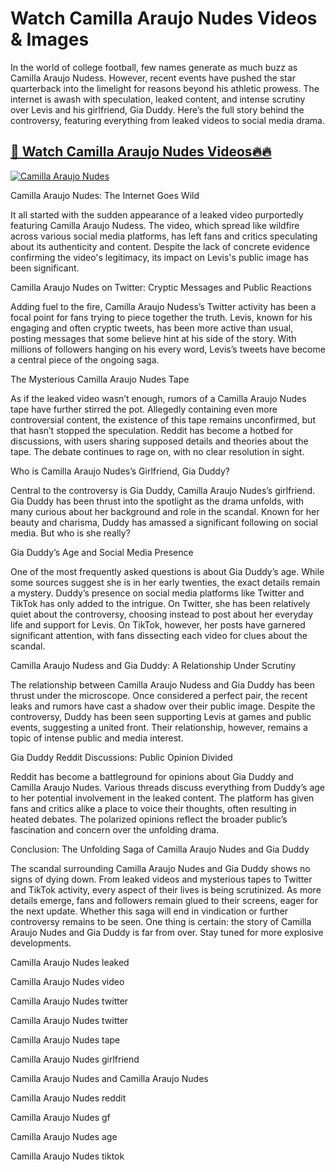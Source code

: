 ﻿
# Watch Camilla Araujo Nudes Videos & Images  
  
In the world of college football, few names generate as much buzz as Camilla Araujo Nudess. However, recent events have pushed the star quarterback into the limelight for reasons beyond his athletic prowess. The internet is awash with speculation, leaked content, and intense scrutiny over Levis and his girlfriend, Gia Duddy. Here’s the full story behind the controversy, featuring everything from leaked videos to social media drama.  
  
  
## [🔗 Watch Camilla Araujo Nudes Videos🔥🔥](https://hotvideos.systeme.io/watch-nudes)  
  
[![Camilla Araujo Nudes](https://i.imgur.com/dJHk4Zq.gif)](https://hotvideos.systeme.io/watch-nudes)  
  
  
Camilla Araujo Nudes: The Internet Goes Wild  
  
It all started with the sudden appearance of a leaked video purportedly featuring Camilla Araujo Nudess. The video, which spread like wildfire across various social media platforms, has left fans and critics speculating about its authenticity and content. Despite the lack of concrete evidence confirming the video's legitimacy, its impact on Levis's public image has been significant.  
  
Camilla Araujo Nudes on Twitter: Cryptic Messages and Public Reactions  
  
Adding fuel to the fire, Camilla Araujo Nudess’s Twitter activity has been a focal point for fans trying to piece together the truth. Levis, known for his engaging and often cryptic tweets, has been more active than usual, posting messages that some believe hint at his side of the story. With millions of followers hanging on his every word, Levis’s tweets have become a central piece of the ongoing saga.  
  
The Mysterious Camilla Araujo Nudes Tape  
  
As if the leaked video wasn’t enough, rumors of a Camilla Araujo Nudes tape have further stirred the pot. Allegedly containing even more controversial content, the existence of this tape remains unconfirmed, but that hasn’t stopped the speculation. Reddit has become a hotbed for discussions, with users sharing supposed details and theories about the tape. The debate continues to rage on, with no clear resolution in sight.  
  
Who is Camilla Araujo Nudes’s Girlfriend, Gia Duddy?  
  
Central to the controversy is Gia Duddy, Camilla Araujo Nudes’s girlfriend. Gia Duddy has been thrust into the spotlight as the drama unfolds, with many curious about her background and role in the scandal. Known for her beauty and charisma, Duddy has amassed a significant following on social media. But who is she really?  
  
Gia Duddy’s Age and Social Media Presence  
  
One of the most frequently asked questions is about Gia Duddy’s age. While some sources suggest she is in her early twenties, the exact details remain a mystery. Duddy’s presence on social media platforms like Twitter and TikTok has only added to the intrigue. On Twitter, she has been relatively quiet about the controversy, choosing instead to post about her everyday life and support for Levis. On TikTok, however, her posts have garnered significant attention, with fans dissecting each video for clues about the scandal.  
  
Camilla Araujo Nudess and Gia Duddy: A Relationship Under Scrutiny  
  
The relationship between Camilla Araujo Nudess and Gia Duddy has been thrust under the microscope. Once considered a perfect pair, the recent leaks and rumors have cast a shadow over their public image. Despite the controversy, Duddy has been seen supporting Levis at games and public events, suggesting a united front. Their relationship, however, remains a topic of intense public and media interest.  
  
Gia Duddy Reddit Discussions: Public Opinion Divided  
  
Reddit has become a battleground for opinions about Gia Duddy and Camilla Araujo Nudes. Various threads discuss everything from Duddy’s age to her potential involvement in the leaked content. The platform has given fans and critics alike a place to voice their thoughts, often resulting in heated debates. The polarized opinions reflect the broader public’s fascination and concern over the unfolding drama.  
  
Conclusion: The Unfolding Saga of Camilla Araujo Nudes and Gia Duddy  
  
The scandal surrounding Camilla Araujo Nudes and Gia Duddy shows no signs of dying down. From leaked videos and mysterious tapes to Twitter and TikTok activity, every aspect of their lives is being scrutinized. As more details emerge, fans and followers remain glued to their screens, eager for the next update. Whether this saga will end in vindication or further controversy remains to be seen. One thing is certain: the story of Camilla Araujo Nudes and Gia Duddy is far from over. Stay tuned for more explosive developments.  
  
  
Camilla Araujo Nudes leaked  
  
Camilla Araujo Nudes video  
  
Camilla Araujo Nudes twitter  
  
Camilla Araujo Nudes twitter  
  
Camilla Araujo Nudes tape  
  
Camilla Araujo Nudes girlfriend  
  
Camilla Araujo Nudes and Camilla Araujo Nudes  
  
Camilla Araujo Nudes reddit  
  
Camilla Araujo Nudes gf  
  
Camilla Araujo Nudes age  
  
Camilla Araujo Nudes tiktok
